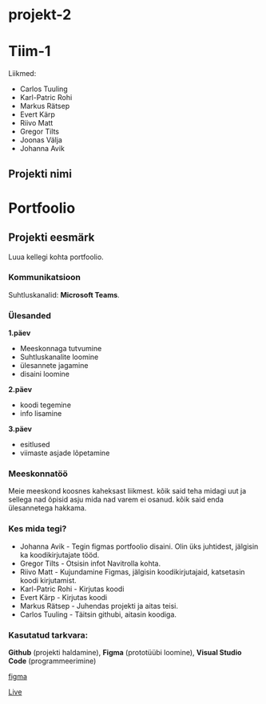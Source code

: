 # projekt-2

# Tiim-1

Liikmed:
- Carlos Tuuling
- Karl-Patric Rohi
- Markus Rätsep
- Evert Kärp
- Riivo Matt
- Gregor Tilts
- Joonas Välja
- Johanna Avik

## Projekti nimi
# Portfoolio

## Projekti eesmärk
Luua kellegi kohta portfoolio. 

### Kommunikatsioon
Suhtluskanalid: **Microsoft Teams**.

### Ülesanded
**1.päev**
- Meeskonnaga tutvumine
- Suhtluskanalite loomine
- ülesannete jagamine
- disaini loomine 

**2.päev**
- koodi tegemine
- info lisamine

**3.päev**
- esitlused
- viimaste asjade lõpetamine

### Meeskonnatöö
Meie meeskond koosnes kaheksast liikmest. kõik said teha midagi uut ja sellega nad õpisid asju mida nad varem ei osanud. kõik said enda ülesannetega hakkama.


### Kes mida tegi?

- Johanna Avik - Tegin figmas portfoolio disaini. Olin üks juhtidest, jälgisin ka koodikirjutajate tööd.
- Gregor Tilts -  Otsisin infot Navitrolla kohta.
- Riivo Matt - Kujundamine Figmas, jälgisin koodikirjutajaid, katsetasin koodi kirjutamist.
- Karl-Patric Rohi - Kirjutas koodi
- Evert Kärp - Kirjutas koodi
- Markus Rätsep - Juhendas projekti ja aitas teisi.
- Carlos Tuuling - Täitsin githubi, aitasin koodiga. 

### Kasutatud tarkvara:
**Github** (projekti haldamine), **Figma** (prototüübi loomine), **Visual Studio Code** (programmeerimine)

[figma](https://www.figma.com/file/W3ZunWlwr7xS4jU5JiZPkA/Telefoni%2Farvuti-vaade?node-id=0%3A1)

[Live](https://navitrolla.netlify.app/)

